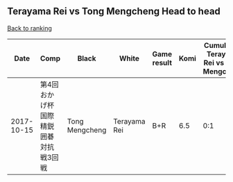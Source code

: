 ## Terayama Rei vs Tong Mengcheng Head to head

[Back to ranking](../../index.md)




| **Date** | **Comp** | **Black** | **White** | **Game result** | **Komi** | **Cumulative Terayama Rei vs Tong Mengcheng** | **Terayama Rei streak** | **Tong Mengcheng streak** | 
| --- | --- | --- | --- | --- | --- | --- | --- | --- |
| 2017-10-15 | 第4回おかげ杯国際精鋭囲碁対抗戦3回戦 | Tong Mengcheng | Terayama Rei | B+R | 6.5 | 0:1 | 0 | 1 |




